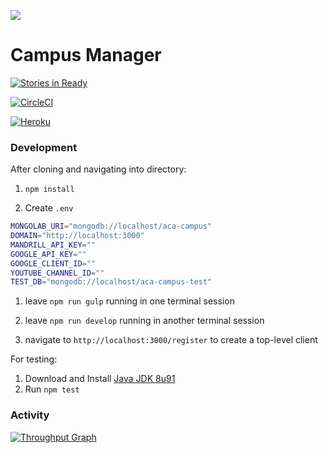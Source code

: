 ![](http://static1.squarespace.com/static/538f3fcde4b05c5fecc7a40e/t/538f48a4e4b00d94e8c253b3/1453396632576/?format=400w)

# Campus Manager
[![Stories in Ready](https://badge.waffle.io/AustinCodingAcademy/aca-campus.png?label=ready&title=Ready)](http://waffle.io/AustinCodingAcademy/aca-campus)

[![CircleCI](https://circleci.com/gh/AustinCodingAcademy/aca-campus/tree/master.svg?style=svg)](https://circleci.com/gh/AustinCodingAcademy/aca-campus/tree/master)

[![Heroku](https://heroku-badge.herokuapp.com/?app=aca-campus)](http://aca-campus.herokuapp.com)

### Development

After cloning and navigating into directory:

1. `npm install`

1. Create `.env`
  ```bash
  MONGOLAB_URI="mongodb://localhost/aca-campus"
  DOMAIN="http://localhost:3000"
  MANDRILL_API_KEY=""
  GOOGLE_API_KEY=""
  GOOGLE_CLIENT_ID=""
  YOUTUBE_CHANNEL_ID=""
  TEST_DB="mongodb://localhost/aca-campus-test"
  ```

1. leave `npm run gulp` running in one terminal session

1. leave `npm run develop` running in another terminal session

1. navigate to `http://localhost:3000/register` to create a top-level client

For testing:

1. Download and Install [Java JDK 8u91](http://www.oracle.com/technetwork/java/javase/downloads/jdk8-downloads-2133151.html)
2. Run `npm test`

### Activity
[![Throughput Graph](https://graphs.waffle.io/AustinCodingAcademy/aca-campus/throughput.svg)](https://waffle.io/AustinCodingAcademy/aca-campus/metrics/throughput)

